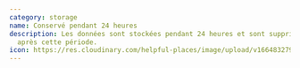 ```yaml
---
category: storage
name: Conservé pendant 24 heures
description: Les données sont stockées pendant 24 heures et sont supprimées
  après cette période.
icon: https://res.cloudinary.com/helpful-places/image/upload/v1664832795/dtpr-icons/retention/yes_nudvht.svg
---
```

